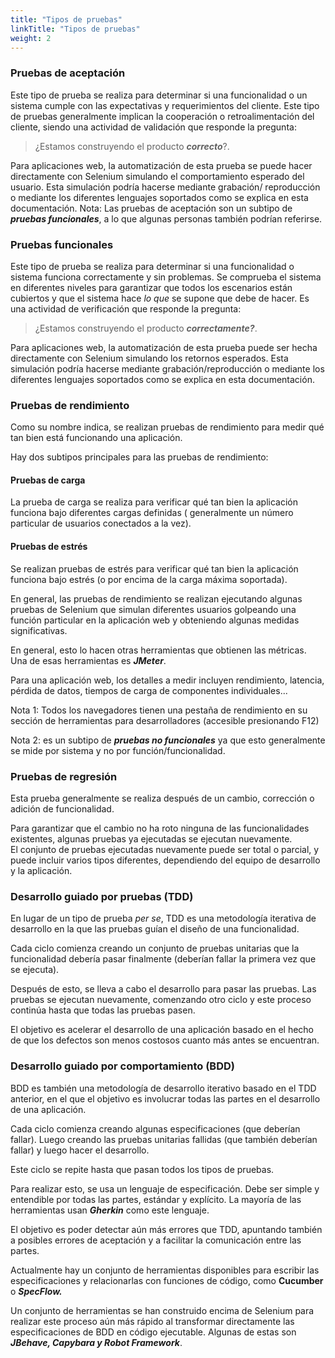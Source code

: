 ```yaml
---
title: "Tipos de pruebas"
linkTitle: "Tipos de pruebas"
weight: 2
---
```


### Pruebas de aceptación 
Este tipo de prueba se realiza para determinar si una funcionalidad
o un sistema cumple con las expectativas y requerimientos del cliente.
Este tipo de pruebas generalmente implican la cooperación o retroalimentación del cliente,
siendo una actividad de validación que responde la pregunta: 
>¿Estamos construyendo el producto **_correcto_**?.

Para aplicaciones web, la automatización de esta prueba se puede 
hacer directamente con Selenium simulando el comportamiento esperado 
del usuario. Esta simulación podría hacerse mediante grabación/
reproducción o mediante los diferentes lenguajes soportados como se explica 
en esta documentación. Nota: Las pruebas de aceptación son un subtipo 
de **_pruebas funcionales_**, a lo que algunas personas también 
podrían referirse.  

### Pruebas funcionales
Este tipo de prueba se realiza para determinar si una
funcionalidad o sistema funciona correctamente y sin problemas. 
Se comprueba el sistema en diferentes niveles para garantizar que
todos los escenarios están cubiertos y que el sistema hace _lo que_
se supone que debe de hacer. Es una actividad de verificación que
responde la pregunta:
>¿Estamos construyendo el producto **_correctamente?_**.

Para aplicaciones web, la automatización de esta prueba puede ser 
hecha directamente con Selenium simulando los retornos esperados. 
Esta simulación podría hacerse mediante grabación/reproducción o 
mediante los diferentes lenguajes soportados como se explica en esta 
documentación. 

### Pruebas de rendimiento 
Como su nombre indica, se realizan pruebas 
de rendimiento para medir qué tan bien está funcionando una 
aplicación. 

Hay dos subtipos principales para las pruebas de rendimiento: 

#### Pruebas de carga 
La prueba de carga se realiza para verificar qué 
tan bien la aplicación funciona bajo diferentes cargas definidas (
generalmente un número particular de usuarios conectados a la vez). 

#### Pruebas de estrés 
Se realizan pruebas de estrés para verificar 
qué tan bien la aplicación funciona bajo estrés (o por encima de la 
carga máxima soportada). 

En general, las pruebas de rendimiento se realizan ejecutando algunas 
pruebas de Selenium que simulan diferentes usuarios golpeando
una función particular en la aplicación web y obteniendo algunas 
medidas significativas. 

En general, esto lo hacen otras herramientas que obtienen las 
métricas. Una de esas herramientas es **_JMeter_**. 

Para una aplicación web, los detalles a medir incluyen rendimiento, 
latencia, pérdida de datos, tiempos de carga de componentes 
individuales... 

Nota 1: Todos los navegadores tienen una pestaña de rendimiento en su 
sección de herramientas para desarrolladores (accesible presionando 
F12) 

Nota 2: es un subtipo de **_pruebas no funcionales_** ya que esto 
generalmente se mide por sistema y no por función/funcionalidad. 

### Pruebas de regresión 
Esta prueba generalmente se realiza después 
de un cambio, corrección o adición de funcionalidad. 

Para garantizar que el cambio no ha roto ninguna de las funcionalidades 
existentes, algunas pruebas ya ejecutadas se ejecutan nuevamente.  
El conjunto de pruebas ejecutadas nuevamente puede ser total o 
parcial, y puede incluir varios tipos diferentes, dependiendo del 
equipo de desarrollo y la aplicación.  

### Desarrollo guiado por pruebas (TDD) 
En lugar de un tipo de prueba _per se_, TDD es una
metodología iterativa de desarrollo en la que las pruebas guían el 
diseño de una funcionalidad. 

Cada ciclo comienza creando un conjunto de pruebas unitarias que la 
funcionalidad debería pasar finalmente (deberían fallar la primera 
vez que se ejecuta). 

Después de esto, se lleva a cabo el desarrollo para pasar las 
pruebas. Las pruebas se ejecutan nuevamente, comenzando otro ciclo y 
este proceso continúa hasta que todas las pruebas pasen. 

El objetivo es acelerar el desarrollo de una aplicación basado en el 
hecho de que los defectos son menos costosos cuanto más antes se 
encuentran. 

### Desarrollo guiado por comportamiento (BDD) 
BDD es también una metodología de desarrollo iterativo basado en 
el TDD anterior, en el que el objetivo es involucrar todas las 
partes en el desarrollo de una aplicación. 

Cada ciclo comienza creando algunas especificaciones (que deberían 
fallar). Luego creando las pruebas unitarias fallidas (que también deberían 
fallar) y luego hacer el desarrollo. 

Este ciclo se repite hasta que pasan todos los tipos de pruebas. 

Para realizar esto, se usa un lenguaje de especificación. Debe ser 
simple y entendible por todas las partes, estándar y explícito. La 
mayoría de las herramientas usan **_Gherkin_** como este 
lenguaje. 

El objetivo es poder detectar aún más errores que TDD, apuntando 
también a posibles errores de aceptación y a facilitar la comunicación 
entre las partes. 

Actualmente hay un conjunto de herramientas disponibles para 
escribir las especificaciones y relacionarlas con funciones de 
código, como **Cucumber** o **_SpecFlow._** 

Un conjunto de herramientas se han construido encima de Selenium para realizar 
este proceso aún más rápido al transformar directamente las 
especificaciones de BDD en código ejecutable. Algunas de estas son
 **_JBehave, Capybara y Robot Framework_**.